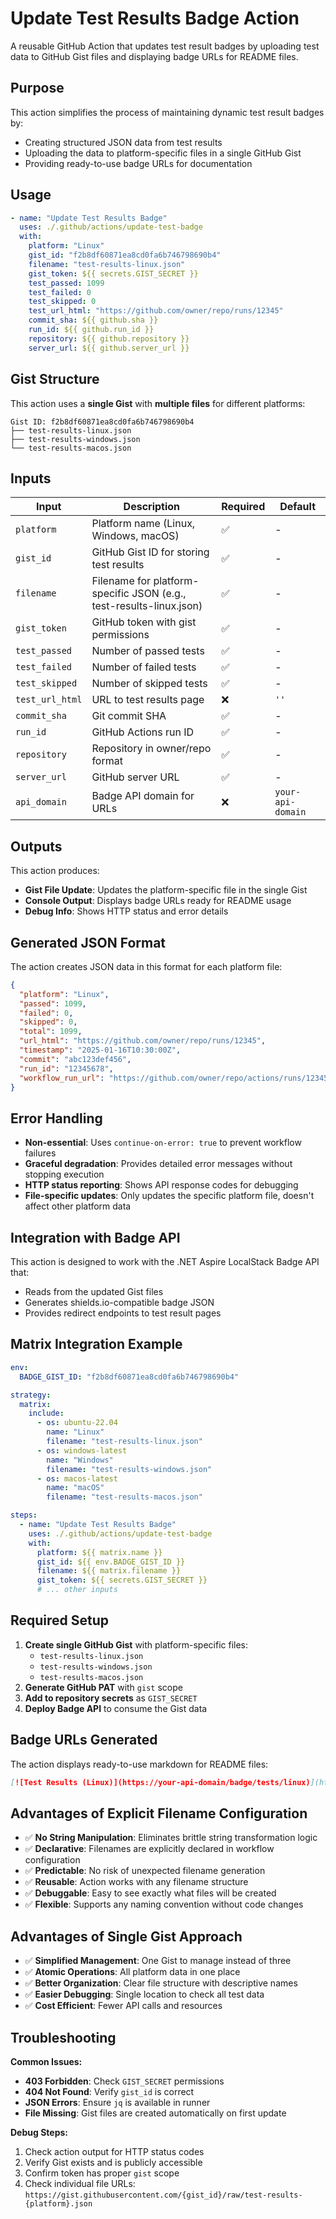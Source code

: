 # Update Test Results Badge Action

A reusable GitHub Action that updates test result badges by uploading test data to GitHub Gist files and displaying badge URLs for README files.

## Purpose

This action simplifies the process of maintaining dynamic test result badges by:

- Creating structured JSON data from test results
- Uploading the data to platform-specific files in a single GitHub Gist
- Providing ready-to-use badge URLs for documentation

## Usage

```yaml
- name: "Update Test Results Badge"
  uses: ./.github/actions/update-test-badge
  with:
    platform: "Linux"
    gist_id: "f2b8df60871ea8cd0fa6b746798690b4"
    filename: "test-results-linux.json"
    gist_token: ${{ secrets.GIST_SECRET }}
    test_passed: 1099
    test_failed: 0
    test_skipped: 0
    test_url_html: "https://github.com/owner/repo/runs/12345"
    commit_sha: ${{ github.sha }}
    run_id: ${{ github.run_id }}
    repository: ${{ github.repository }}
    server_url: ${{ github.server_url }}
```

## Gist Structure

This action uses a **single Gist** with **multiple files** for different platforms:

```
Gist ID: f2b8df60871ea8cd0fa6b746798690b4
├── test-results-linux.json
├── test-results-windows.json
└── test-results-macos.json
```

## Inputs

| Input | Description | Required | Default |
|-------|-------------|----------|---------|
| `platform` | Platform name (Linux, Windows, macOS) | ✅ | - |
| `gist_id` | GitHub Gist ID for storing test results | ✅ | - |
| `filename` | Filename for platform-specific JSON (e.g., test-results-linux.json) | ✅ | - |
| `gist_token` | GitHub token with gist permissions | ✅ | - |
| `test_passed` | Number of passed tests | ✅ | - |
| `test_failed` | Number of failed tests | ✅ | - |
| `test_skipped` | Number of skipped tests | ✅ | - |
| `test_url_html` | URL to test results page | ❌ | `''` |
| `commit_sha` | Git commit SHA | ✅ | - |
| `run_id` | GitHub Actions run ID | ✅ | - |
| `repository` | Repository in owner/repo format | ✅ | - |
| `server_url` | GitHub server URL | ✅ | - |
| `api_domain` | Badge API domain for URLs | ❌ | `your-api-domain` |

## Outputs

This action produces:

- **Gist File Update**: Updates the platform-specific file in the single Gist
- **Console Output**: Displays badge URLs ready for README usage
- **Debug Info**: Shows HTTP status and error details

## Generated JSON Format

The action creates JSON data in this format for each platform file:

```json
{
  "platform": "Linux",
  "passed": 1099,
  "failed": 0,
  "skipped": 0,
  "total": 1099,
  "url_html": "https://github.com/owner/repo/runs/12345",
  "timestamp": "2025-01-16T10:30:00Z",
  "commit": "abc123def456",
  "run_id": "12345678",
  "workflow_run_url": "https://github.com/owner/repo/actions/runs/12345678"
}
```

## Error Handling

- **Non-essential**: Uses `continue-on-error: true` to prevent workflow failures
- **Graceful degradation**: Provides detailed error messages without stopping execution
- **HTTP status reporting**: Shows API response codes for debugging
- **File-specific updates**: Only updates the specific platform file, doesn't affect other platform data

## Integration with Badge API

This action is designed to work with the .NET Aspire LocalStack Badge API that:

- Reads from the updated Gist files
- Generates shields.io-compatible badge JSON
- Provides redirect endpoints to test result pages

## Matrix Integration Example

```yaml
env:
  BADGE_GIST_ID: "f2b8df60871ea8cd0fa6b746798690b4"

strategy:
  matrix:
    include:
      - os: ubuntu-22.04
        name: "Linux"
        filename: "test-results-linux.json"
      - os: windows-latest
        name: "Windows"
        filename: "test-results-windows.json"
      - os: macos-latest
        name: "macOS"
        filename: "test-results-macos.json"

steps:
  - name: "Update Test Results Badge"
    uses: ./.github/actions/update-test-badge
    with:
      platform: ${{ matrix.name }}
      gist_id: ${{ env.BADGE_GIST_ID }}
      filename: ${{ matrix.filename }}
      gist_token: ${{ secrets.GIST_SECRET }}
      # ... other inputs
```

## Required Setup

1. **Create single GitHub Gist** with platform-specific files:
   - `test-results-linux.json`
   - `test-results-windows.json`
   - `test-results-macos.json`
2. **Generate GitHub PAT** with `gist` scope
3. **Add to repository secrets** as `GIST_SECRET`
4. **Deploy Badge API** to consume the Gist data

## Badge URLs Generated

The action displays ready-to-use markdown for README files:

```markdown
[![Test Results (Linux)](https://your-api-domain/badge/tests/linux)](https://your-api-domain/redirect/tests/linux)
```

## Advantages of Explicit Filename Configuration

- ✅ **No String Manipulation**: Eliminates brittle string transformation logic
- ✅ **Declarative**: Filenames are explicitly declared in workflow configuration
- ✅ **Predictable**: No risk of unexpected filename generation
- ✅ **Reusable**: Action works with any filename structure
- ✅ **Debuggable**: Easy to see exactly what files will be created
- ✅ **Flexible**: Supports any naming convention without code changes

## Advantages of Single Gist Approach

- ✅ **Simplified Management**: One Gist to manage instead of three
- ✅ **Atomic Operations**: All platform data in one place
- ✅ **Better Organization**: Clear file structure with descriptive names
- ✅ **Easier Debugging**: Single location to check all test data
- ✅ **Cost Efficient**: Fewer API calls and resources

## Troubleshooting

**Common Issues:**

- **403 Forbidden**: Check `GIST_SECRET` permissions
- **404 Not Found**: Verify `gist_id` is correct
- **JSON Errors**: Ensure `jq` is available in runner
- **File Missing**: Gist files are created automatically on first update

**Debug Steps:**

1. Check action output for HTTP status codes
2. Verify Gist exists and is publicly accessible
3. Confirm token has proper `gist` scope
4. Check individual file URLs: `https://gist.githubusercontent.com/{gist_id}/raw/test-results-{platform}.json`
